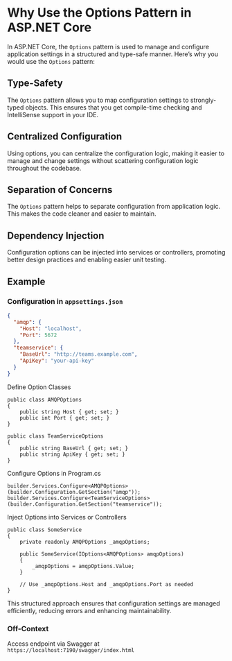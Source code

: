 ﻿# Why Use the Options Pattern in ASP.NET Core

In ASP.NET Core, the `Options` pattern is used to manage and configure application settings in a structured and type-safe manner. Here’s why you would use the `Options` pattern:

## Type-Safety
The `Options` pattern allows you to map configuration settings to strongly-typed objects. This ensures that you get compile-time checking and IntelliSense support in your IDE.

## Centralized Configuration
Using options, you can centralize the configuration logic, making it easier to manage and change settings without scattering configuration logic throughout the codebase.

## Separation of Concerns
The `Options` pattern helps to separate configuration from application logic. This makes the code cleaner and easier to maintain.

## Dependency Injection
Configuration options can be injected into services or controllers, promoting better design practices and enabling easier unit testing.

## Example

### Configuration in `appsettings.json`

```json
{
  "amqp": {
    "Host": "localhost",
    "Port": 5672
  },
  "teamservice": {
    "BaseUrl": "http://teams.example.com",
    "ApiKey": "your-api-key"
  }
}
```

Define Option Classes

```
public class AMQPOptions
{
    public string Host { get; set; }
    public int Port { get; set; }
}

public class TeamServiceOptions
{
    public string BaseUrl { get; set; }
    public string ApiKey { get; set; }
}
```

Configure Options in Program.cs

```
builder.Services.Configure<AMQPOptions>(builder.Configuration.GetSection("amqp"));
builder.Services.Configure<TeamServiceOptions>(builder.Configuration.GetSection("teamservice"));
```

Inject Options into Services or Controllers

```
public class SomeService
{
    private readonly AMQPOptions _amqpOptions;

    public SomeService(IOptions<AMQPOptions> amqpOptions)
    {
        _amqpOptions = amqpOptions.Value;
    }

    // Use _amqpOptions.Host and _amqpOptions.Port as needed
}
```

This structured approach ensures that configuration settings are managed efficiently, reducing errors and enhancing maintainability.


### Off-Context
Access endpoint via Swagger at `https://localhost:7190/swagger/index.html`


